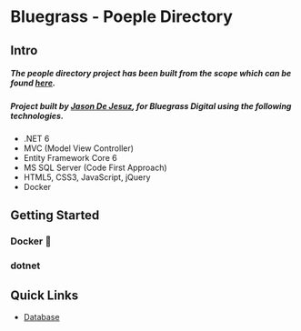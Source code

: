 # Bluegrass - Poeple Directory

## Intro
##### The people directory project has been built from the scope which can be found [here](/Docs/Bluegrass%20Assessment%20(People%20Directory%20Application).pdf).
##### Project built by [Jason De Jesuz](https://guywithagopro.com), for Bluegrass Digital using the following technologies.

- .NET 6
- MVC (Model View Controller)
- Entity Framework Core 6
- MS SQL Server (Code First Approach)
- HTML5, CSS3, JavaScript, jQuery
- Docker

## Getting Started
### Docker 🐳

### dotnet

## Quick Links
- [Database](/docs/database/README.md)